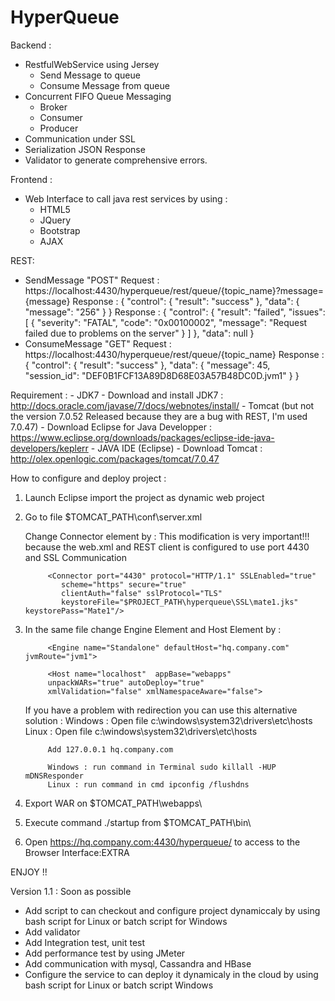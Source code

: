HyperQueue
==========
Backend :
- RestfulWebService using Jersey
	- Send Message to queue
	- Consume Message from queue
- Concurrent FIFO Queue Messaging
	- Broker
	- Consumer
	- Producer
- Communication under SSL
- Serialization JSON Response 
- Validator to generate comprehensive errors.

Frontend :
- Web Interface to call java rest services by using :
	- HTML5
	- JQuery
	- Bootstrap
	- AJAX
	
REST:
- SendMessage    "POST"
		Request  : https://localhost:4430/hyperqueue/rest/queue/{topic_name}?message={message}
		Response : {
						"control": {
							"result": "success"
						},
						"data": {
							"message": "256"
						}
					}
		Response :  {
						"control": {
							"result": "failed",
							"issues": [
								{
									"severity": "FATAL",
									"code": "0x00100002",
									"message": "Request failed due to problems on the server"
								}
							]
						},
						"data": null
					}
- ConsumeMessage  "GET"
		Request  : https://localhost:4430/hyperqueue/rest/queue/{topic_name}
		Response : {
						"control": {
							"result": "success"
						},
						"data": {
							"message": 45,
							"session_id": "DEF0B1FCF13A89D8D68E03A57B48DC0D.jvm1"
						}
					}
	
Requirement : 
				- JDK7
					- Download and install JDK7 : http://docs.oracle.com/javase/7/docs/webnotes/install/
				- Tomcat (but not the version 7.0.52 Released because they are a bug with REST, I'm used 7.0.47)
					- Download Eclipse for Java Developper : https://www.eclipse.org/downloads/packages/eclipse-ide-java-developers/keplerr
				- JAVA IDE (Eclipse)
					- Download Tomcat : http://olex.openlogic.com/packages/tomcat/7.0.47


How to configure and deploy project :

1. Launch Eclipse import the project as dynamic web project
2. Go to file $TOMCAT_PATH\conf\server.xml

	Change Connector element by : This modification is very important!!! 
	because the web.xml and REST client is configured to use port 4430 and SSL Communication	
		
			<Connector port="4430" protocol="HTTP/1.1" SSLEnabled="true"
               scheme="https" secure="true"
               clientAuth="false" sslProtocol="TLS"
               keystoreFile="$PROJECT_PATH\hyperqueue\SSL\mate1.jks" keystorePass="Mate1"/>

   
3. In  the same file change Engine Element and Host Element by :

			<Engine name="Standalone" defaultHost="hq.company.com" jvmRoute="jvm1">
			
			<Host name="localhost"  appBase="webapps"   
			unpackWARs="true" autoDeploy="true"
			xmlValidation="false" xmlNamespaceAware="false">
			
	If you have a problem with redirection you can use this alternative solution :
			Windows : Open file c:\windows\system32\drivers\etc\hosts 
			Linux : Open file c:\windows\system32\drivers\etc\hosts
			
			Add 127.0.0.1 hq.company.com
			
			Windows : run command in Terminal sudo killall -HUP mDNSResponder
			Linux : run command in cmd ipconfig /flushdns

4. Export WAR on $TOMCAT_PATH\webapps\
5. Execute command ./startup from $TOMCAT_PATH\bin\
6. Open https://hq.company.com:4430/hyperqueue/ to access to the Browser Interface:EXTRA

ENJOY !!

Version 1.1 :
Soon as possible
- Add script to can checkout and configure project dynamiccaly by using bash script for Linux or  batch script for Windows
- Add validator
- Add Integration test, unit test
- Add performance test by using JMeter
- Add communication with mysql, Cassandra and HBase 
- Configure the service to can deploy it dynamicaly in the cloud by using bash script for Linux or batch script Windows




